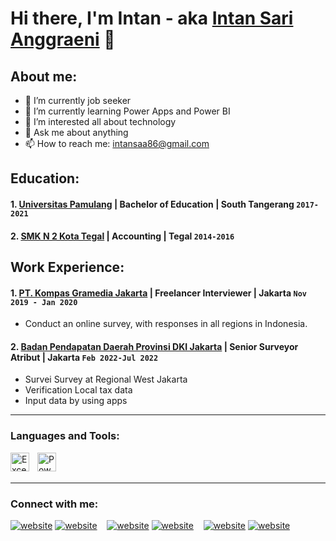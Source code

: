 # Hi there, I'm Intan - aka [Intan Sari Anggraeni](https://www.youtube.com/channel/UC173Y5UwFN2dRuxf7LsgSGQ) 👋
## About me:
- 🔭 I’m currently job seeker
- 🌱 I’m currently learning Power Apps and Power BI
- 🤔 I’m interested all about technology
- 💬 Ask me about anything
- 📫 How to reach me: intansaa86@gmail.com

## Education:

#### 1. [Universitas Pamulang](https://www.unpam.ac.id) | Bachelor of Education | South Tangerang `2017-2021`
 #### 2. [SMK N 2 Kota Tegal](https://www.smkn2tegal.sch.id) | Accounting | Tegal `2014-2016`

## Work Experience:
#### 1. [PT. Kompas Gramedia Jakarta](https://https://www.kompasgramedia.com/) | Freelancer Interviewer | Jakarta `Nov 2019 - Jan 2020`
   -  Conduct an online survey, with responses in all regions in Indonesia.
#### 2. [Badan Pendapatan Daerah Provinsi DKI Jakarta](https://https://bapenda.jakarta.go.id) | Senior Surveyor Atribut | Jakarta `Feb 2022-Jul 2022`
   - Survei Survey at Regional West Jakarta 
   - Verification Local tax data
   - Input data by using apps
---

### Languages and Tools:
[<img align="left" alt="Excel" width="30px" src="https://is2-ssl.mzstatic.com/image/thumb/Purple126/v4/a8/fd/5a/a8fd5a84-c6f1-355f-3b9f-6e86598efaa3/XCEL.png/1200x630bb.png" style="padding-right:10px;" />][webdev]
[<img align="left" alt="Power BI" width="30px" src="https://powerbi.microsoft.com/pictures/application-logos/svg/powerbi.svg" style="padding-right:0px;" />][webdev]
<br />
<br />

---
### Connect with me:

[![website](./img/youtube-light.svg)](https://www.youtube.com/channel/UC173Y5UwFN2dRuxf7LsgSGQ-light-mode-only)
[![website](./img/youtube-dark.svg)](https://www.youtube.com/channel/UC173Y5UwFN2dRuxf7LsgSGQ-dark-mode-only)
&nbsp;&nbsp;
[![website](./img/linkedin-light.svg)](https://www.linkedin.com/in/intansarianggraeni#gh-light-mode-only)
[![website](./img/linkedin-dark.svg)](https://www.linkedin.com/in/intansarianggraeni#gh-dark-mode-only)
&nbsp;&nbsp;
[![website](./img/instagram-light.svg)](https://instagram.com/tans.pdf#gh-light-mode-only)
[![website](./img/instagram-dark.svg)](https://instagram.com/tans.pdf#gh-dark-mode-only)



[webdev]: https://github.com/Tansaa/Tansaa
